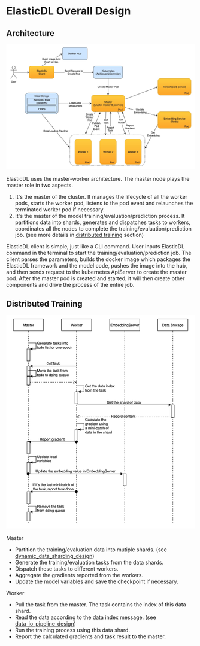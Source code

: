 # ElasticDL Overall Design

## Architecture

![architecture](../images/architecture.png)

ElasticDL uses the master-worker architecture. The master node plays the master
role in two aspects.

1. It's the master of the cluster. It manages the lifecycle of all the worker
pods, starts the worker pod, listens to the pod event and relaunches the
terminated worker pod if necessary.
1. It's the master of the model training/evaluation/prediction process. It
partitions data into shards, generates and dispatches tasks to workers,
coordinates all the nodes to complete the training/evaluation/prediction job.
(see more details in [distributed training](#Distributed-Training) section)

ElasticDL client is simple, just like a CLI command. User inputs ElasticDL
command in the terminal to start the training/evaluation/prediction job. The
client parses the parameters, builds the docker image which packages the
ElasticDL framework and the model code, pushes the image into the hub, and then
sends request to the kubernetes ApiServer to create the master pod. After the
master pod is created and started, it will then create other components and
drive the process of the entire job.

## Distributed Training

![distributed_training_sequence](../images/distributed_training_sequence.jpg)

Master

* Partition the training/evaluation data into mutiple shards. (see
[dynamic_data_sharding_design](dynamic_data_sharding.md))
* Generate the training/evaluation tasks from the data shards.
* Dispatch these tasks to different workers.
* Aggregate the gradients reported from the workers.
* Update the model variables and save the checkpoint if necessary.

Worker

* Pull the task from the master. The task contains the index of this data
shard.
* Read the data according to the data index message. (see
[data_io_pipeline_design](data_io_pipeline.md))
* Run the training process using this data shard.
* Report the calculated gradients and task result to the master.
